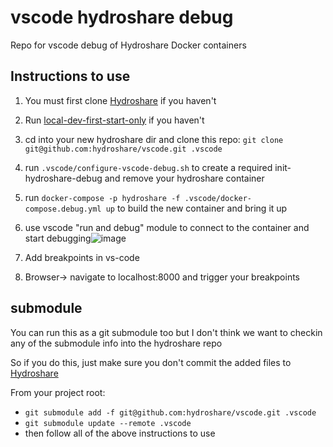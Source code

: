 # vscode hydroshare debug

Repo for vscode debug of Hydroshare Docker containers

## Instructions to use
1. You must first clone [Hydroshare](https://github.com/hydroshare/hydroshare) if you haven't
2. Run [local-dev-first-start-only](https://github.com/hydroshare/hydroshare/blob/develop/local-dev-first-start-only.sh) if you haven't
3. cd into your new hydroshare dir and clone this repo: `git clone git@github.com:hydroshare/vscode.git .vscode`
4. run `.vscode/configure-vscode-debug.sh` to create a required init-hydroshare-debug and remove your hydroshare container
6. run `docker-compose -p hydroshare -f .vscode/docker-compose.debug.yml up` to build the new container and bring it up
7. use vscode "run and debug" module to connect to the container and start debugging![image](https://user-images.githubusercontent.com/17934193/208769548-051c49d0-52e1-40f6-968b-ca863a1b385f.png)

9. Add breakpoints in vs-code
10. Browser-> navigate to localhost:8000 and trigger your breakpoints

## submodule
You can run this as a git submodule too but I don't think we want to checkin any of the submodule info into the hydroshare repo

So if you do this, just make sure you don't commit the added files to [Hydroshare](https://github.com/hydroshare/hydroshare)

From your project root:
- `git submodule add -f git@github.com:hydroshare/vscode.git .vscode`
- `git submodule update --remote .vscode`
- then follow all of the above instructions to use

